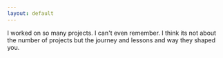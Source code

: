 ```yaml
---
layout: default
---
```


I worked on so many projects. I can't even remember. I think its not about the number of projects but the journey and lessons and way they shaped you.
